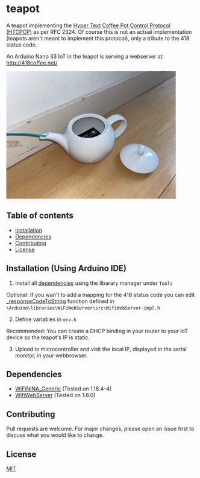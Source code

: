 # teapot

A teapot implementing the [Hyper Text Coffee Pot Control Protocol (HTCPCP)](https://en.wikipedia.org/wiki/Hyper_Text_Coffee_Pot_Control_Protocol) as per RFC 2324.
Of course this is not an actual implementation (teapots aren't meant to implement this protocol), only a tribute to the 418 status code.

An Arduino Nano 33 IoT in the teapot is serving a webserver at: http://418coffee.net/

<p align="left">
  <img src="https://github.com/418Coffee/teapot/blob/main/teapot_small.jpeg">
</p>

## Table of contents

- [Installation](#installation)
- [Dependencies](#dependencies)
- [Contributing](#contributing)
- [License](#license)

## Installation (Using Arduino IDE)

1. Install all [dependencies](#dependencies) using the libarary manager under `Tools`

Optional: If you wan't to add a mapping for the 418 status code you can edit [\_responseCodeToString](https://github.com/khoih-prog/WiFiWebServer/blob/master/src/WiFiWebServer-impl.h) function defined in `\Arduino\libraries\WiFiWebServer\src\WifiWebServer-impl.h`

2. Define variables in `env.h`

Recommended: You can create a DHCP binding in your router to your IoT device so the teapot's IP is static.

3. Upload to microcontroller and visit the local IP, displayed in the serial monitor, in your webbrowser.

## Dependencies

- [WiFiNINA_Generic](https://github.com/khoih-prog/WiFiNINA_Generic) (Tested on 1.18.4-4)
- [WifiWebServer](https://github.com/khoih-prog/WiFiWebServer) (Tested on 1.8.0)

## Contributing

Pull requests are welcome. For major changes, please open an issue first to discuss what you would like to change.

## License

[MIT](https://choosealicense.com/licenses/mit/)
